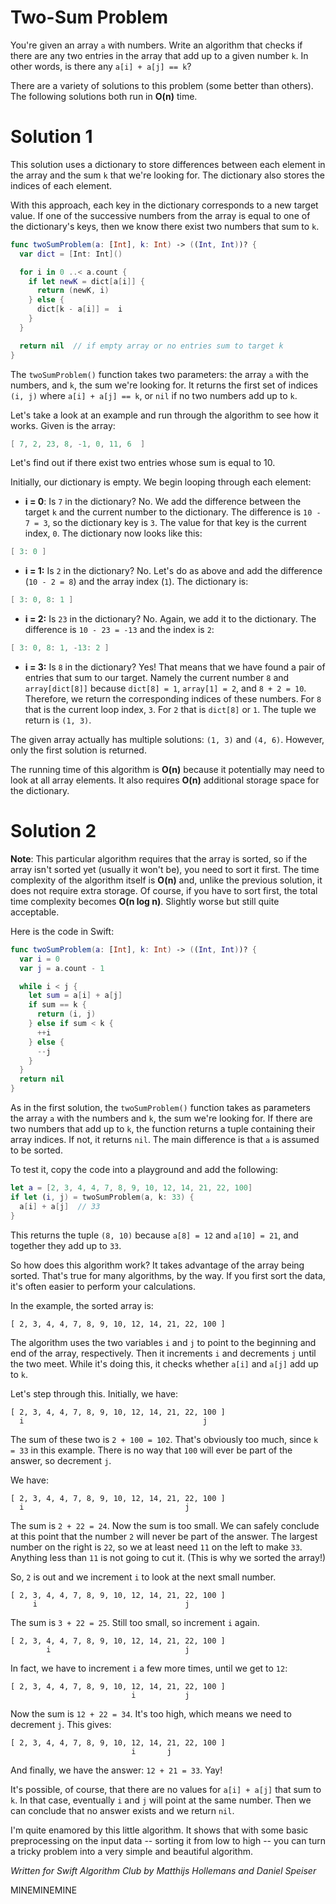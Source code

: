 # Two-Sum Problem

You're given an array `a` with numbers. Write an algorithm that checks if there are any two entries in the array that add up to a given number `k`. In other words, is there any `a[i] + a[j] == k`?

There are a variety of solutions to this problem (some better than others). The following solutions both run in **O(n)** time.

# Solution 1

This solution uses a dictionary to store differences between each element in the array and the sum `k` that we're looking for. The dictionary also stores the indices of each element.

With this approach, each key in the dictionary corresponds to a new target value. If one of the successive numbers from the array is equal to one of the dictionary's keys, then we know there exist two numbers that sum to `k`. 

```swift
func twoSumProblem(a: [Int], k: Int) -> ((Int, Int))? {
  var dict = [Int: Int]()

  for i in 0 ..< a.count {
    if let newK = dict[a[i]] {
      return (newK, i)
    } else {
      dict[k - a[i]] =  i
    }
  }

  return nil  // if empty array or no entries sum to target k
}
```

The `twoSumProblem()` function takes two parameters: the array `a` with the numbers, and `k`, the sum we're looking for. It returns the first set of indices `(i, j)` where `a[i] + a[j] == k`, or `nil` if no two numbers add up to `k`.

Let's take a look at an example and run through the algorithm to see how it works. Given is the array:

```swift
[ 7, 2, 23, 8, -1, 0, 11, 6  ]
```

Let's find out if there exist two entries whose sum is equal to 10.

Initially, our dictionary is empty. We begin looping through each element:

- **i = 0**: Is `7` in the dictionary? No. We add the difference between the target `k` and the current number to the dictionary. The difference is `10 - 7 = 3`, so the dictionary key is `3`. The value for that key is the current index, `0`. The dictionary now looks like this:

```swift
[ 3: 0 ]
```

- **i = 1:** Is `2` in the dictionary? No. Let's do as above and add the difference (`10 - 2 = 8`) and the array index (`1`). The dictionary is:

```swift
[ 3: 0, 8: 1 ]
```

- **i = 2:** Is `23` in the dictionary? No. Again, we add it to the dictionary. The difference is `10 - 23 = -13` and the index is `2`:

```swift
[ 3: 0, 8: 1, -13: 2 ]
```

- **i = 3:** Is `8` in the dictionary? Yes! That means that we have found a pair of entries that sum to our target. Namely the current number `8` and `array[dict[8]]` because `dict[8] = 1`, `array[1] = 2`, and `8 + 2 = 10`. Therefore, we return the corresponding indices of these numbers. For `8` that is the current loop index, `3`. For `2` that is `dict[8]` or `1`. The tuple we return is `(1, 3)`.

The given array actually has multiple solutions: `(1, 3)` and `(4, 6)`. However, only the first solution is returned.

The running time of this algorithm is **O(n)** because it potentially may need to look at all array elements. It also requires **O(n)** additional storage space for the dictionary.

# Solution 2

**Note**: This particular algorithm requires that the array is sorted, so if the array isn't sorted yet (usually it won't be), you need to sort it first. The time complexity of the algorithm itself is **O(n)** and, unlike the previous solution, it does not require extra storage. Of course, if you have to sort first, the total time complexity becomes **O(n log n)**. Slightly worse but still quite acceptable.

Here is the code in Swift:

```swift
func twoSumProblem(a: [Int], k: Int) -> ((Int, Int))? {
  var i = 0
  var j = a.count - 1

  while i < j {
    let sum = a[i] + a[j]
    if sum == k {
      return (i, j)
    } else if sum < k {
      ++i
    } else {
      --j
    }
  }
  return nil
}
```

As in the first solution, the `twoSumProblem()` function takes as parameters the array `a` with the numbers and `k`, the sum we're looking for. If there are two numbers that add up to `k`, the function returns a tuple containing their array indices. If not, it returns `nil`. The main difference is that `a` is assumed to be sorted.

To test it, copy the code into a playground and add the following:

```swift
let a = [2, 3, 4, 4, 7, 8, 9, 10, 12, 14, 21, 22, 100]
if let (i, j) = twoSumProblem(a, k: 33) {
  a[i] + a[j]  // 33
}
```

This returns the tuple `(8, 10)` because `a[8] = 12` and `a[10] = 21`, and together they add up to `33`.

So how does this algorithm work? It takes advantage of the array being sorted. That's true for many algorithms, by the way. If you first sort the data, it's often easier to perform your calculations.

In the example, the sorted array is:

	[ 2, 3, 4, 4, 7, 8, 9, 10, 12, 14, 21, 22, 100 ]

The algorithm uses the two variables `i` and `j` to point to the beginning and end of the array, respectively. Then it increments `i` and decrements `j` until the two meet. While it's doing this, it checks whether `a[i]` and `a[j]` add up to `k`.

Let's step through this. Initially, we have:

	[ 2, 3, 4, 4, 7, 8, 9, 10, 12, 14, 21, 22, 100 ]
      i                                        j

The sum of these two is `2 + 100 = 102`. That's obviously too much, since `k = 33` in this example. There is no way that `100` will ever be part of the answer, so decrement `j`.

We have:

	[ 2, 3, 4, 4, 7, 8, 9, 10, 12, 14, 21, 22, 100 ]
      i                                    j

The sum is `2 + 22 = 24`. Now the sum is too small. We can safely conclude at this point that the number `2` will never be part of the answer. The largest number on the right is `22`, so we at least need `11` on the left to make `33`. Anything less than `11` is not going to cut it. (This is why we sorted the array!)

So, `2` is out and we increment `i` to look at the next small number.

	[ 2, 3, 4, 4, 7, 8, 9, 10, 12, 14, 21, 22, 100 ]
         i                                 j

The sum is `3 + 22 = 25`. Still too small, so increment `i` again.

	[ 2, 3, 4, 4, 7, 8, 9, 10, 12, 14, 21, 22, 100 ]
            i                              j

In fact, we have to increment `i` a few more times, until we get to `12`:

	[ 2, 3, 4, 4, 7, 8, 9, 10, 12, 14, 21, 22, 100 ]
                               i           j

Now the sum is `12 + 22 = 34`. It's too high, which means we need to decrement `j`. This gives:

	[ 2, 3, 4, 4, 7, 8, 9, 10, 12, 14, 21, 22, 100 ]
                               i       j

And finally, we have the answer: `12 + 21 = 33`. Yay!

It's possible, of course, that there are no values for `a[i] + a[j]` that sum to `k`. In that case, eventually `i` and `j` will point at the same number. Then we can conclude that no answer exists and we return `nil`.

I'm quite enamored by this little algorithm. It shows that with some basic preprocessing on the input data -- sorting it from low to high -- you can turn a tricky problem into a very simple and beautiful algorithm.

*Written for Swift Algorithm Club by Matthijs Hollemans and Daniel Speiser*

MINEMINEMINE
